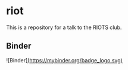# riot

This is a repository for a talk to the RIOTS club. 

## Binder

![Binder][(https://mybinder.org/badge_logo.svg)](https://mybinder.org/v2/gh/iaine/riot/HEAD)
